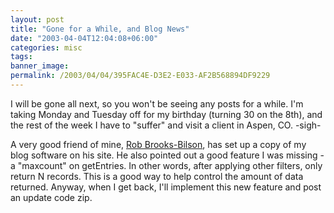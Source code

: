 ```yaml
---
layout: post
title: "Gone for a While, and Blog News"
date: "2003-04-04T12:04:08+06:00"
categories: misc 
tags: 
banner_image: 
permalink: /2003/04/04/395FAC4E-D3E2-E033-AF2B568894DF9229
---
```


I will be gone all next, so you won't be seeing any posts for a while. I'm taking Monday and Tuesday off for my birthday (turning 30 on the 8th), and the rest of the week I have to "suffer" and visit a client in Aspen, CO. -sigh-

A very good friend of mine, <a href="http://www.cfczone.org/blogs/rob/index.cfm">Rob Brooks-Bilson</a>, has set up a copy of my blog software on his site. He also pointed out a good feature I was missing - a "maxcount" on getEntries. In other words, after applying other filters, only return N records. This is a good way to help control the amount of data returned. Anyway, when I get back, I'll implement this new feature and post an update code zip.